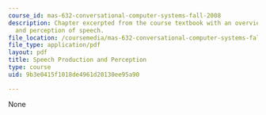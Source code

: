 ```yaml
---
course_id: mas-632-conversational-computer-systems-fall-2008
description: Chapter excerpted from the course textbook with an overview of the production
  and perception of speech.
file_location: /coursemedia/mas-632-conversational-computer-systems-fall-2008/9b3e0415f1018de4961d20130ee95a90_shmandt_txt_ch2.pdf
file_type: application/pdf
layout: pdf
title: Speech Production and Perception
type: course
uid: 9b3e0415f1018de4961d20130ee95a90

---
```

None